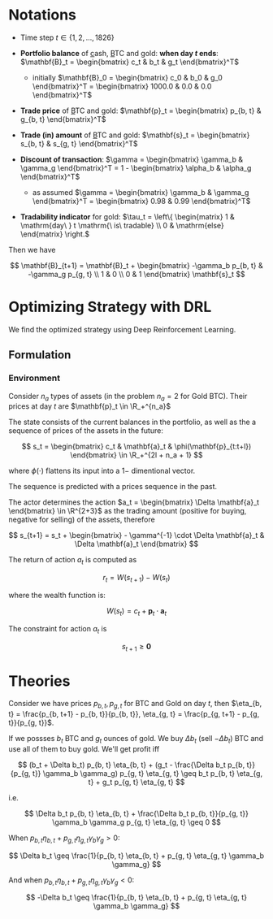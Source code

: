 
# Notations

- Time step $t \in \{ 1, 2, \dots, 1826 \}$

- **Portfolio balance** of <ins>c</ins>ash, <ins>B</ins>TC and <ins>g</ins>old: **when day $t$ ends**: $\mathbf{B}_t = \begin{bmatrix} c_t & b_t & g_t \end{bmatrix}^T$
  - initially $\mathbf{B}_0 = \begin{bmatrix} c_0 & b_0 & g_0 \end{bmatrix}^T = \begin{bmatrix} 1000.0 & 0.0 & 0.0 \end{bmatrix}^T$

- **Trade price** of <ins>B</ins>TC and <ins>g</ins>old: $\mathbf{p}_t = \begin{bmatrix} p_{b, t} & g_{b, t} \end{bmatrix}^T$

- **Trade (in) amount** of <ins>B</ins>TC and <ins>g</ins>old: $\mathbf{s}_t = \begin{bmatrix} s_{b, t} & s_{g, t} \end{bmatrix}^T$

- **Discount of transaction**: $\gamma = \begin{bmatrix} \gamma_b & \gamma_g \end{bmatrix}^T = 1 - \begin{bmatrix} \alpha_b & \alpha_g \end{bmatrix}^T$
  - as assumed $\gamma = \begin{bmatrix} \gamma_b & \gamma_g \end{bmatrix}^T = \begin{bmatrix} 0.98 & 0.99 \end{bmatrix}^T$ 

- **Tradability indicator** for gold: $\tau_t = \left\{ \begin{matrix} 1 & \mathrm{day\ } t \mathrm{\ is\ tradable} \\ 0 & \mathrm{else} \end{matrix} \right.$ 

Then we have

$$
\mathbf{B}_{t+1} = \mathbf{B}_t + \begin{bmatrix} -\gamma_b p_{b, t} & -\gamma_g p_{g, t} \\ 1 & 0 \\ 0 & 1  \end{bmatrix} \mathbf{s}_t
$$

# Optimizing Strategy with DRL 

We find the optimized strategy using Deep Reinforcement Learning.

## Formulation

### Environment

Consider $n_a$ types of assets (in the problem $n_a = 2$ for Gold BTC). Their prices at day $t$ are $\mathbf{p}_t \in \R_+^{n_a}$

The state consists of the current balances in the portfolio, as well as the a sequence of prices of the assets in the future:

$$
s_t = \begin{bmatrix} c_t & \mathbf{a}_t & \phi(\mathbf{p}_{t:t+l}) \end{bmatrix} \in \R_+^{2l + n_a + 1}
$$

where $\phi(\cdot)$ flattens its input into a $1-$ dimentional vector.

The sequence is predicted with a prices sequence in the past.

The actor determines the action $a_t = \begin{bmatrix} \Delta \mathbf{a}_t \end{bmatrix} \in \R^{2+3}$ as the trading amount (positive for buying, negative for selling) of the assets, therefore

$$
s_{t+1} = s_t + \begin{bmatrix} - \gamma^{-1} \cdot \Delta \mathbf{a}_t & \Delta \mathbf{a}_t \end{bmatrix}
$$

The return of action $a_t$ is computed as

$$
r_t = W(s_{t+1}) - W(s_t)
$$

where the wealth function is:

$$
W(s_t) = c_t + \mathbf{p}_t \cdot \mathbf{a}_t
$$

The constraint for action $a_t$ is

$$
s_{t+1} \geq \mathbf{0}
$$

# Theories

Consider we have prices $p_{b, t}, p_{g, t}$ for BTC and Gold on day $t$, then $\eta_{b, t} = \frac{p_{b, t+1} - p_{b, t}}{p_{b, t}}, \eta_{g, t} = \frac{p_{g, t+1} - p_{g, t}}{p_{g, t}}$.

If we possses $b_t$ BTC and $g_t$ ounces of gold. We buy $\Delta b_t$ (sell $-\Delta b_t$) BTC and use all of them to buy gold. We'll get profit iff

$$
(b_t + \Delta b_t) p_{b, t} \eta_{b, t} + (g_t - \frac{\Delta b_t p_{b, t}}{p_{g, t}} \gamma_b \gamma_g) p_{g, t} \eta_{g, t} \geq b_t p_{b, t} \eta_{g, t} + g_t p_{g, t} \eta_{g, t}
$$

i.e.

$$
\Delta b_t p_{b, t} \eta_{b, t} + \frac{\Delta b_t p_{b, t}}{p_{g, t}} \gamma_b \gamma_g p_{g, t} \eta_{g, t} \geq 0
$$

When $p_{b, t} \eta_{b, t} +  p_{g, t} \eta_{g, t} \gamma_b \gamma_g > 0$:

$$
\Delta b_t \geq \frac{1}{p_{b, t} \eta_{b, t} +  p_{g, t} \eta_{g, t} \gamma_b \gamma_g}
$$

And when $p_{b, t} \eta_{b, t} +  p_{g, t} \eta_{g, t} \gamma_b \gamma_g < 0$:


$$
-\Delta b_t \geq \frac{1}{p_{b, t} \eta_{b, t} +  p_{g, t} \eta_{g, t} \gamma_b \gamma_g}
$$


